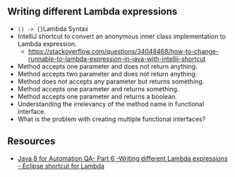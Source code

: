 ## Writing different Lambda expressions

* `() -> {}`Lambda Syntax
* IntelliJ shortcut to convert an anonymous inner class implementation to Lambda expression.
  * https://stackoverflow.com/questions/34048468/how-to-change-runnable-to-lambda-expression-in-java-with-intellij-shortcut
* Method accepts one parameter and does not return anything.
* Method accepts two parameter and does not return anything.
* Method does not accepts any parameter but returns something.
* Method accepts one parameter and returns something.
* Method accepts one parameter and returns a boolean.
* Understanding the irrelevancy of the method name in functional interface.
* What is the problem with creating multiple functional interfaces?

## Resources

* [Java 8 for Automation QA- Part 6 -Writing different Lambda expressions - Eclipse shortcut for Lambda](https://www.youtube.com/watch?v=2u7bTrZouzk&list=PL9ok7C7Yn9A_o6wKmhObLceifmpoQ9QNp&index=6)
